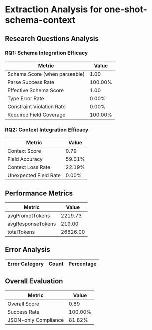 # Extraction Analysis for one-shot-schema-context

## Research Questions Analysis

### RQ1: Schema Integration Efficacy

| Metric | Value |
|--------|-------|
| Schema Score (when parseable) | 1.00 |
| Parse Success Rate | 100.00% |
| Effective Schema Score | 1.00 |
| Type Error Rate | 0.00% |
| Constraint Violation Rate | 0.00% |
| Required Field Coverage | 100.00% |

### RQ2: Context Integration Efficacy

| Metric | Value |
|--------|-------|
| Context Score | 0.79 |
| Field Accuracy | 59.01% |
| Context Loss Rate | 22.19% |
| Unexpected Field Rate | 0.00% |

## Performance Metrics

| Metric | Value |
|--------|-------|
| avgPromptTokens | 2219.73 |
| avgResponseTokens | 219.00 |
| totalTokens | 26826.00 |

## Error Analysis

| Error Category | Count | Percentage |
|---------------|-------|------------|

## Overall Evaluation

| Metric | Value |
|--------|-------|
| Overall Score | 0.89 |
| Success Rate | 100.00% |
| JSON-only Compliance | 81.82% |
